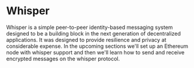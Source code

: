 # Whisper

Whisper is a simple peer-to-peer identity-based messaging system designed to be a building block in the next generation of decentralized applications. It was designed to provide resilience and privacy at considerable expense. In the upcoming sections we'll set up an Ethereum node with whisper support and then we'll learn how to send and receive encrypted messages on the whisper protocol.
